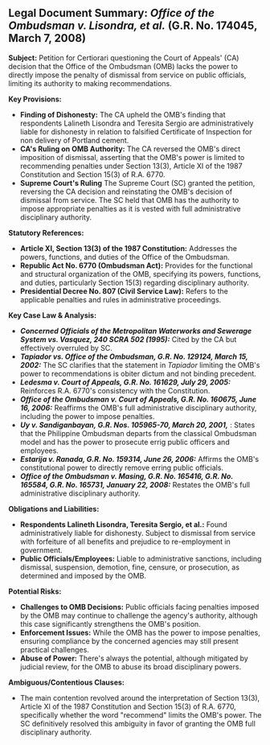## Legal Document Summary: *Office of the Ombudsman v. Lisondra, et al.* (G.R. No. 174045, March 7, 2008)

**Subject:** Petition for Certiorari questioning the Court of Appeals' (CA) decision that the Office of the Ombudsman (OMB) lacks the power to directly impose the penalty of dismissal from service on public officials, limiting its authority to making recommendations.

**Key Provisions:**

*   **Finding of Dishonesty:** The CA upheld the OMB's finding that respondents Lalineth Lisondra and Teresita Sergio are administratively liable for dishonesty in relation to falsified Certificate of Inspection for non delivery of Portland cement.
*   **CA's Ruling on OMB Authority:** The CA reversed the OMB's direct imposition of dismissal, asserting that the OMB's power is limited to recommending penalties under Section 13(3), Article XI of the 1987 Constitution and Section 15(3) of R.A. 6770.
*   **Supreme Court's Ruling** The Supreme Court (SC) granted the petition, reversing the CA decision and reinstating the OMB's decision of dismissal from service. The SC held that OMB has the authority to impose appropriate penalties as it is vested with full administrative disciplinary authority.

**Statutory References:**

*   **Article XI, Section 13(3) of the 1987 Constitution:** Addresses the powers, functions, and duties of the Office of the Ombudsman.
*   **Republic Act No. 6770 (Ombudsman Act):** Provides for the functional and structural organization of the OMB, specifying its powers, functions, and duties, particularly Section 15(3) regarding disciplinary authority.
*   **Presidential Decree No. 807 (Civil Service Law):** Refers to the applicable penalties and rules in administrative proceedings.

**Key Case Law & Analysis:**

*   ***Concerned Officials of the Metropolitan Waterworks and Sewerage System vs. Vasquez, 240 SCRA 502 (1995):*** Cited by the CA but effectively overruled by SC.
*   ***Tapiador vs. Office of the Ombudsman, G.R. No. 129124, March 15, 2002:*** The SC clarifies that the statement in *Tapiador* limiting the OMB's power to recommendations is obiter dictum and not binding precedent.
*   ***Ledesma v. Court of Appeals, G.R. No. 161629, July 29, 2005:*** Reinforces R.A. 6770's consistency with the Constitution.
*   ***Office of the Ombudsman v. Court of Appeals, G.R. No. 160675, June 16, 2006:*** Reaffirms the OMB's full administrative disciplinary authority, including the power to impose penalties.
*   ***Uy v. Sandiganbayan, G.R. Nos. 105965-70, March 20, 2001,*** : States that the Philippine Ombudsman departs from the classical Ombudsman model and has the power to prosecute errig public officers and employees.
*   ***Estarija v. Ranada, G.R. No. 159314, June 26, 2006:*** Affirms the OMB's constitutional power to directly remove erring public officials.
*   ***Office of the Ombudsman v. Masing, G.R. No. 165416, G.R. No. 165584, G.R. No. 165731, January 22, 2008:*** Restates the OMB's full administrative disciplinary authority.

**Obligations and Liabilities:**

*   **Respondents Lalineth Lisondra, Teresita Sergio, et al.:** Found administratively liable for dishonesty. Subject to dismissal from service with forfeiture of all benefits and prejudice to re-employment in government.
*   **Public Officials/Employees:** Liable to administrative sanctions, including dismissal, suspension, demotion, fine, censure, or prosecution, as determined and imposed by the OMB.

**Potential Risks:**

*   **Challenges to OMB Decisions:** Public officials facing penalties imposed by the OMB may continue to challenge the agency's authority, although this case significantly strengthens the OMB's position.
*   **Enforcement Issues:** While the OMB has the power to impose penalties, ensuring compliance by the concerned agencies may still present practical challenges.
*   **Abuse of Power:** There's always the potential, although mitigated by judicial review, for the OMB to abuse its broad disciplinary powers.

**Ambiguous/Contentious Clauses:**

*   The main contention revolved around the interpretation of Section 13(3), Article XI of the 1987 Constitution and Section 15(3) of R.A. 6770, specifically whether the word "recommend" limits the OMB's power. The SC definitively resolved this ambiguity in favor of granting the OMB full disciplinary authority.
